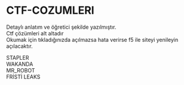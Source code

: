 # CTF-COZUMLERI
Detaylı anlatım ve öğretici şekilde yazılmıştır. <br>
Ctf çözümleri alt altadır <br>
Okumak için tıkladığınızda açılmazsa hata verirse f5 ile siteyi yenileyin açılacaktır. <br>

STAPLER <br>
WAKANDA <br>
MR_ROBOT <br>
FRİSTİ LEAKS <br>



